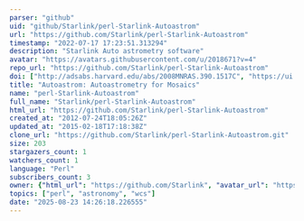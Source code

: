```yaml
---
parser: "github"
uid: "github/Starlink/perl-Starlink-Autoastrom"
url: "https://github.com/Starlink/perl-Starlink-Autoastrom"
timestamp: "2022-07-17 17:23:51.313294"
description: "Starlink Auto astrometry software"
avatar: "https://avatars.githubusercontent.com/u/2018671?v=4"
repo_url: "https://github.com/Starlink/perl-Starlink-Autoastrom"
doi: ["http://adsabs.harvard.edu/abs/2008MNRAS.390.1517C", "https://ui.adsabs.harvard.edu/abs/2014ascl.soft06004C/abstract"]
title: "Autoastrom: Autoastrometry for Mosaics"
name: "perl-Starlink-Autoastrom"
full_name: "Starlink/perl-Starlink-Autoastrom"
html_url: "https://github.com/Starlink/perl-Starlink-Autoastrom"
created_at: "2012-07-24T18:05:26Z"
updated_at: "2015-02-18T17:18:38Z"
clone_url: "https://github.com/Starlink/perl-Starlink-Autoastrom.git"
size: 203
stargazers_count: 1
watchers_count: 1
language: "Perl"
subscribers_count: 3
owner: {"html_url": "https://github.com/Starlink", "avatar_url": "https://avatars.githubusercontent.com/u/2018671?v=4", "login": "Starlink", "type": "Organization"}
topics: ["perl", "astronomy", "wcs"]
date: "2025-08-23 14:26:18.226555"
---
```

